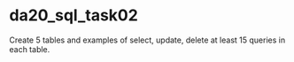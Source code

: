 # da20_sql_task02
Create 5 tables and examples of select, update, delete at least 15 queries in each table.
